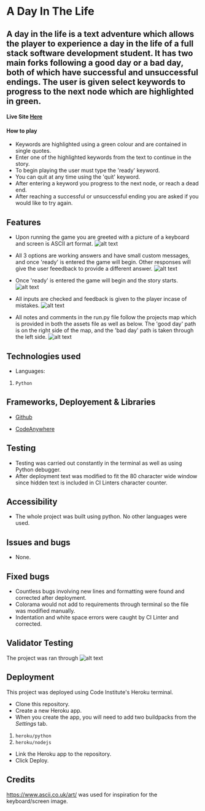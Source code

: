 # A Day In The Life

## A day in the life is a text adventure which allows the player to experience a day in the life of a full stack software development student. It has two main forks following a good day or a bad day, both of which have successful and unsuccessful endings. The user is given select keywords to progress to the next node which are highlighted in green.

#### Live Site [Here](https://a-day-in-the-life-ae933bba8572.herokuapp.com/)

#### How to play
- Keywords are highlighted using a green colour and are contained in single quotes.
- Enter one of the highlighted keywords from the text to continue in the story.
- To begin playing the user must type the 'ready' keyword.
- You can quit at any time using the 'quit' keyword.
- After entering a keyword you progress to the next node, or reach a dead end.
- After reaching a successful or unsuccessful ending you are asked if you would like to try again.

## Features
- Upon running the game you are greeted with a picture of a keyboard and screen is ASCII art format. 
![alt text](assets/readme/ascii.jpg)

- All 3 options are working answers and have small custom messages, and once 'ready' is entered the game will begin. Other responses will give the user feeedback to provide a different answer.
![alt text](assets/readme/ready.jpg)

- Once 'ready' is entered the game will begin and the story starts.
![alt text](assets/readme/game_started.jpg)

- All inputs are checked and feedback is given to the player incase of mistakes. 
![alt text](assets/readme/wrong.jpg)

- All notes and comments in the run.py file follow the projects map which is provided in both the assets file as well as below. The 'good day' path is on the right side of the map, and the 'bad day' path is taken through the left side.
![alt text](assets/readme/the_map.jpg)


## Technologies used
- Languages:
1. `Python`

## Frameworks, Deployement & Libraries

* [Github](https://github.com/)

* [CodeAnywhere](https://app.codeanywhere.com/)

## Testing

* Testing was carried out constantly in the terminal as well as using Python debugger.
* After deployment text was modified to fit the 80 character wide window since hidden text is included in CI Linters character counter.

## Accessibility

* The whole project was built using python. No other languages were used.

## Issues and bugs

* None.

## Fixed bugs

* Countless bugs involving new lines and formatting were found and corrected after deployment.
* Colorama would not add to requirements through terminal so the file was modified manually.
* Indentation and white space errors were caught by CI Linter and corrected.

## Validator Testing
The project was ran through [](https://pep8ci.herokuapp.com/)
![alt text](assets/readme/linter.jpg)

## Deployment

This project was deployed using Code Institute's Heroku terminal.

- Clone this repository.
- Create a new Heroku app.
- When you create the app, you will need to add two buildpacks from the _Settings_ tab.
1. `heroku/python`
2. `heroku/nodejs`
- Link the Heroku app to the repository.
- Click Deploy.

## Credits
https://www.ascii.co.uk/art/ was used for inspiration for the keyboard/screen image.